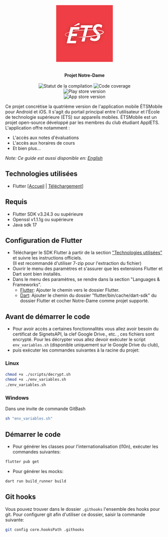 <div align="center">
  <img src="https://raw.githubusercontent.com/ApplETS/Notre-Dame/master/docs/images/ETS_logo.png"  alt="ETS"/>
  <p>
    <br /><strong>Projet Notre-Dame</strong>
    <br />
    <br />
    <a href="https://github.com/ApplETS/Notre-Dame/actions/workflows/master-workflow.yaml" style="text-decoration: none;">
      <img src="https://github.com/ApplETS/Notre-Dame/actions/workflows/master-workflow.yaml/badge.svg?branch=master" alt="Statut de la compilation"/>
    </a>
    <img src="https://img.shields.io/endpoint?url=https://gist.githubusercontent.com/clubapplets-server/e51406de3b919a69f396642a2bcb413c/raw/notre_dame_master_badge_coverage.json" alt="Code coverage"/>
    <br />
    <img src="https://img.shields.io/endpoint?color=green&logo=google-play&logoColor=green&url=https%3A%2F%2Fplay.cuzi.workers.dev%2Fplay%3Fi%3Dca.etsmtl.applets.etsmobile%26l%3DPlay%2520Store%2520version%26m%3Dv%24version" alt="Play store version"/>
    <br />
    <img src="https://img.shields.io/itunes/v/557463461?label=App%20Store%20version&logo=appstore" alt="App store version"/>
    <br />
  </p>
</div>

Ce projet concrétise la quatrième version de l'application mobile ÉTSMobile pour Android et iOS. Il
s'agit du portail principal entre l'utilisateur et l'École de technologie supérieure (ÉTS) sur
appareils mobiles. ÉTSMobile est un projet open-source développé par les membres du club étudiant
ApplETS. L'application offre notamment :

* L'accès aux notes d'évaluations
* L'accès aux horaires de cours
* Et bien plus...

_Note: Ce guide est aussi disponible en: [English](README.md)_

## Technologies utilisées

* Flutter [[Accueil](https://docs.flutter.dev) |
  [Téléchargement](https://docs.flutter.dev/get-started/install)]

## Requis

- Flutter SDK v3.24.3 ou supérieure
- Openssl v1.1.1g ou supérieure
- Java sdk 17

## Configuration de Flutter

- Télécharger le SDK Flutter à partir de la section ["Technologies utilisées"](#Technologies-utilisées)
  et suivre les instructions officiels.<br>
  (Il est recommandé d'utiliser 7-zip pour l'extraction du fichier)
- Ouvrir le menu des paramètres et s'assurer que les extensions Flutter et Dart sont bien installés.
- Dans le menu des paramètres, se rendre dans la section "Languages & Frameworks".
  - <ins>Flutter</ins>: Ajouter le chemin vers le dossier Flutter.
  - <ins>Dart</ins>: Ajouter le chemin du dossier "flutter/bin/cache/dart-sdk" du dossier Flutter et
    cocher Notre-Dame comme projet supporté.


## Avant de démarrer le code

- Pour avoir accès a certaines fonctionnalités vous allez avoir besoin du certificat de SignetsAPI, la clef Google Drive., etc. , ces fichiers sont encrypté.
  Pour les décrypter vous allez devoir exécuter le script `env_variables.sh` (disponible uniquement sur le Google Drive du club),
- puis exécuter les commandes suivantes à la racine du projet:

### Linux

```sh
chmod +x ./scripts/decrypt.sh
chmod +x ./env_variables.sh
./env_variables.sh
```

### Windows

Dans une invite de commande GitBash
```sh
sh "env_variables.sh"
```

## Démarrer le code

- Pour générer les classes pour l'internationalisation (l10n), exécuter les commandes suivantes:
```bash
flutter pub get
```

- Pour générer les mocks:
```bash
dart run build_runner build
```

## Git hooks

Vous pouvez trouver dans le dossier `.githooks` l'ensemble des hooks pour git. Pour configurer git afin d'utiliser ce dossier, saisir la commande suivante:
```bash
git config core.hooksPath .githooks
```
